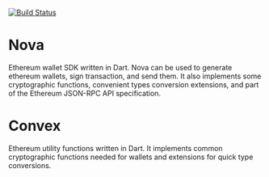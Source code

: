 <div>
  <p>
  <a href="https://github.com/saklani/nova/actions"><img src="https://github.com/saklani/nova/actions/workflows/dart.yml/badge.svg" alt="Build Status"> </a>
  </p>
</div>

# Nova
Ethereum wallet SDK written in Dart.
Nova can be used to generate ethereum wallets, sign transaction, and send them. 
It also implements some cryptographic functions, convenient types conversion extensions, and  part of the Ethereum JSON-RPC API specification.

# Convex
Ethereum utility functions written in Dart. 
It implements common cryptographic functions needed for wallets and extensions for quick type conversions.

